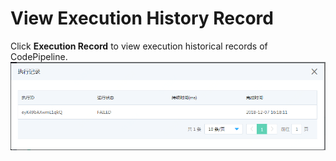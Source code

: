 # View Execution History Record

Click **Execution Record** to view execution historical records of CodePipeline.
![](/image/codepipeline/Exe.png) 
